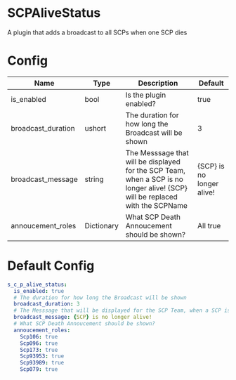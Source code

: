 # SCPAliveStatus
A plugin that adds a broadcast to all SCPs when one SCP dies

# Config
Name | Type | Description | Default
---- | ---- | ----------- | -------
is_enabled | bool | Is the plugin enabled? | true
broadcast_duration | ushort | The duration for how long the Broadcast will be shown | 3
broadcast_message | string | The Messsage that will be displayed for the SCP Team, when a SCP is no longer alive! {SCP} will be replaced with the SCPName | {SCP} is no longer alive!
annoucement_roles | Dictionary | What SCP Death Annoucement should be shown? | All true

# Default Config
```yml
s_c_p_alive_status:
  is_enabled: true
  # The duration for how long the Broadcast will be shown
  broadcast_duration: 3
  # The Messsage that will be displayed for the SCP Team, when a SCP is no longer alive! {SCP} will be replaced with the SCPName
  broadcast_message: {SCP} is no longer alive!
  # What SCP Death Annoucement should be shown?
  annoucement_roles:
    Scp106: true
    Scp096: true
    Scp173: true
    Scp93953: true
    Scp93989: true
    Scp079: true
```